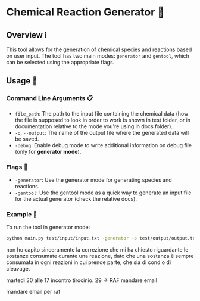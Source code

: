 # Chemical Reaction Generator 🧪

## Overview ℹ️
This tool allows for the generation of chemical species and reactions based on user input. The tool has two main modes: `generator` and `gentool`, which can be selected using the appropriate flags.

## Usage 🚀

### Command Line Arguments 📋

- `file_path`: The path to the input file containing the chemical data (how the file is supposed to look in order to work is shown in test folder, or in documentation relative to the mode you're using in docs folder).
- `-o`, `--output`: The name of the output file where the generated data will be saved.
- `-debug`: Enable debug mode to write additional information on debug file (only for **generator mode**).

### Flags 🚩

- `-generator`: Use the generator mode for generating species and reactions.
- `-gentool`: Use the gentool mode as a quick way to generate an input file for the actual generator (check the relative docs).

### Example 🌟

To run the tool in generator mode:
```bash
python main.py test/input/input.txt -generator -o test/output/output.txt -debug
```

non ho capito sinceramente la correzione che mi ha chiesto riguardante le sostanze consumate durante una reazione, dato che una sostanza è sempre consumata in ogni reazioni in cui prende parte, che sia di cond o di cleavage.

martedi 30 alle 17 incontro tirocinio. 29 -> RAF  mandare email

mandare email per raf 